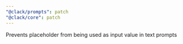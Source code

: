 ```yaml
---
"@clack/prompts": patch
"@clack/core": patch
---
```


Prevents placeholder from being used as input value in text prompts
